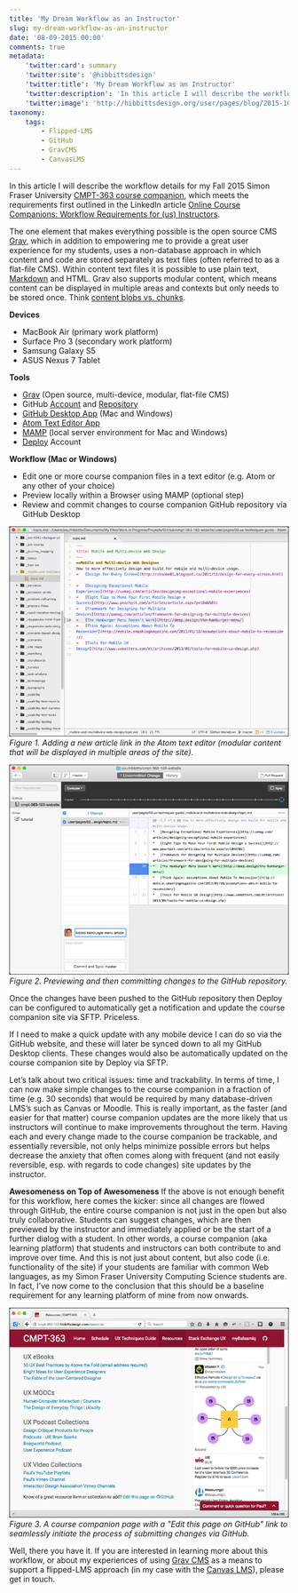 ```yaml
---
title: 'My Dream Workflow as an Instructor'
slug: my-dream-workflow-as-an-instructor
date: '08-09-2015 00:00'
comments: true
metadata:
    'twitter:card': summary
    'twitter:site': '@hibbittsdesign'
    'twitter:title': 'My Dream Workflow as an Instructor'
    'twitter:description': 'In this article I will describe the workflow details for my Fall 2015 Simon Fraser University CMPT-363 course companion.'
    'twitter:image': 'http://hibbittsdesign.org/user/pages/blog/2015-10-20-my-workflow/github-desktop.png'
taxonomy:
    tags:
        - Flipped-LMS
        - GitHub
        - GravCMS
        - CanvasLMS
---
```


In this article I will describe the workflow details for my Fall 2015 Simon Fraser University [CMPT-363 course companion](cmpt-363-153.hibbittsdesign.com), which meets the requirements first outlined in the LinkedIn article [Online Course Companions: Workflow Requirements for (us) Instructors](https://www.linkedin.com/pulse/online-course-companions-some-requirements-us-paul-hibbitts).

The one element that makes everything possible is the open source CMS [Grav](http://www.getgrav.org/), which in addition to empowering me to provide a great user experience for my students, uses a non-database approach in which content and code are stored separately as text files (often referred to as a flat-file CMS). Within content text files it is possible to use plain text, [Markdown](http://daringfireball.net/projects/markdown/syntax) and HTML. Grav also supports modular content, which means content can be displayed in multiple areas and contexts but only needs to be stored once. Think [content blobs vs. chunks](http://ez.no/Blog/Blobs-vs.-Chunks-Understanding-True-Separation-of-Content-from-Presentation).

**Devices**

* MacBook Air (primary work platform)
* Surface Pro 3 (secondary work platform)
* Samsung Galaxy S5
* ASUS Nexus 7 Tablet

**Tools**
* [Grav](http://getgrav.org/) (Open source, multi-device, modular, flat-file CMS)
* GitHub [Account](https://github.com/paulhibbitts/) and [Repository](https://github.com/paulhibbitts/cmpt-363-153-website)
* [GitHub Desktop App](https://desktop.github.com/) (Mac and Windows)
* [Atom Text Editor App](https://atom.io/)
* [MAMP](https://www.mamp.info/en/) (local server environment for Mac and Windows)
* [Deploy](http://deployhq.com/) Account

**Workflow (Mac or Windows)**
* Edit one or more course companion files in a text editor (e.g. Atom or any other of your choice)
* Preview locally within a Browser using MAMP (optional step)
* Review and commit changes to course companion GitHub repository via GitHub Desktop

![Atom Text Editor](../2015-10-20-my-dream-workflow/atom-editor.png)
_Figure 1. Adding a new article link in the Atom text editor (modular content that will be displayed in multiple areas of the site)._

![GitHub Desktop](../2015-10-20-my-dream-workflow/github-desktop.png)
_Figure 2. Previewing and then committing changes to the GitHub repository._

Once the changes have been pushed to the GitHub repository then Deploy can be configured to automatically get a notification and update the course companion site via SFTP. Priceless.

If I need to make a quick update with any mobile device I can do so via the GitHub website, and these will later be synced down to all my GitHub Desktop clients. These changes would also be automatically updated on the course companion site by Deploy via SFTP.

Let’s talk about two critical issues: time and trackability. In terms of time, I can now make simple changes to the course companion in a fraction of time (e.g. 30 seconds) that would be required by many database-driven LMS’s such as Canvas or Moodle. This is really important, as the faster (and easier for that matter) course companion updates are the more likely that us instructors will continue to make improvements throughout the term. Having each and every change made to the course companion be trackable, and essentially reversible, not only helps minimize possible errors but helps decrease the anxiety that often comes along with frequent (and not easily reversible, esp. with regards to code changes) site updates by the instructor.

**Awesomeness on Top of Awesomeness**
If the above is not enough benefit for this workflow, here comes the kicker: since all changes are flowed through GitHub, the entire course companion is not just in the open but also truly collaborative. Students can suggest changes, which are then previewed by the instructor and immediately applied or be the start of a further dialog with a student. In other words, a course companion (aka learning platform) that students and instructors can both contribute to and improve over time. And this is not just about content, but also code (i.e. functionality of the site) if your students are familiar with common Web languages, as my Simon Fraser University Computing Science students are. In fact, I’ve now come to the conclusion that this should be a baseline requirement for any learning platform of mine from now onwards.

![CMPT-363 Course Companion Screenshot](../2015-10-20-my-dream-workflow/cmpt-363-course-companion.png)
_Figure 3. A course companion page with a "Edit this page on GitHub" link to seamlessly initiate the process of submitting changes via GitHub._

Well, there you have it. If you are interested in learning more about this workflow, or about my experiences of using [Grav CMS](http://www.getgrav.org/) as a means to support a flipped-LMS approach (in my case with the [Canvas LMS](http://www.canvaslms.com/)), please get in touch.
